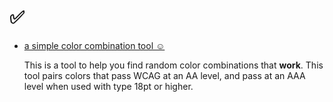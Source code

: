 <html lang="en">
<head>
  <meta charset="UTF-8">
</head>
<body>
  <h1>✅ </h1>
  <ul>
    <li>
      <a href="https://ladnur.github.io/color-combination-tool/">a simple color combination tool ☺︎</a>
  
  <p>This is a tool to help you find random color combinations that <strong>work</strong>. This tool pairs colors that pass WCAG at an AA level, and pass at an AAA level when used with type 18pt or higher.
  <br>
